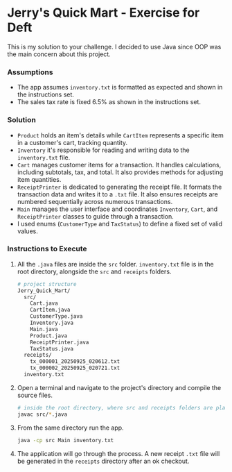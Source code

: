 # Jerry's Quick Mart - Exercise for Deft

This is my solution to your challenge. I decided to use Java since OOP was the main concern about this project. 

### Assumptions

  * The app assumes `inventory.txt` is formatted as expected and shown in the instructions set.
  * The sales tax rate is fixed 6.5% as shown in the instructions set.

### Solution

  * `Product` holds an item's details while `CartItem` represents a specific item in a customer's cart, tracking quantity.
  * `Inventory` it's responsible for reading and writing data to the `inventory.txt` file.
  * `Cart` manages customer items for a transaction. It handles calculations, including subtotals, tax, and total. It also provides methods for adjusting item quantities.
  * `ReceiptPrinter` is dedicated to generating the receipt file. It formats the transaction data and writes it to a `.txt` file. It also ensures receipts are numbered sequentially across numerous transactions.
  * `Main` manages the user interface and coordinates `Inventory`, `Cart`, and `ReceiptPrinter` classes to guide through a transaction.
  * I used enums (`CustomerType` and `TaxStatus`) to define a fixed set of valid values.

### Instructions to Execute

1.  All the `.java` files are inside the `src` folder. `inventory.txt` file is in the root directory, alongside the `src` and `receipts` folders.

    ```bash
    # project structure
    Jerry_Quick_Mart/
      src/
        Cart.java
        CartItem.java
        CustomerType.java
        Inventory.java
        Main.java
        Product.java
        ReceiptPrinter.java
        TaxStatus.java
      receipts/
        tx_000001_20250925_020612.txt
        tx_000002_20250925_020721.txt
      inventory.txt
    ```

2.  Open a terminal and navigate to the project's directory and compile the source files.

    ```bash
    # inside the root directory, where src and receipts folders are placed
    javac src/*.java
    ```

3.  From the same directory run the app.

    ```bash
    java -cp src Main inventory.txt
    ```

4.  The application will go through the process. A new receipt `.txt` file will be generated in the `receipts` directory after an ok checkout.

